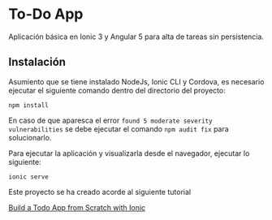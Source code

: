 # To-Do App

Aplicación básica en Ionic 3 y Angular 5 para alta de tareas sin persistencia.

## Instalación

Asumiento que se tiene instalado NodeJs, Ionic CLI y Cordova, es necesario ejecutar el siguiente comando dentro del directorio del proyecto:

```
npm install
```

En caso de que aparesca el error `found 5 moderate severity vulnerabilities` se debe ejecutar el comando `npm audit fix` para solucionarlo.

Para ejecutar la aplicación y visualizarla desde el navegador, ejecutar lo siguiente:

```
ionic serve
```

Este proyecto se ha creado acorde al siguiente tutorial

[Build a Todo App from Scratch with Ionic](https://www.joshmorony.com/build-a-todo-app-from-scratch-with-ionic-2-video-tutorial/)